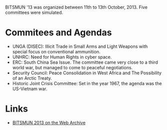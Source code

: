 <!-- TITLE: BITSMUN 2013 -->
<!-- SUBTITLE: BITSMUN 2013 was the second edition of BITSMUN Hyderabad.  -->

BITSMUN '13 was organized between 11th to 13th October, 2013. Five committees were simulated. 
# Commitees and Agendas
- UNGA (DISEC): Illicit Trade in Small Arms and Light Weapons with special focus on conventional ammunition. 
- UNHRC: Need for Human Rights in cyber space. 
- ERC:  South China Sea Issue. The committee came very close to a third world war, but managed to come to peaceful negotiations. 
- Security Council: Peace Consolidation in West Africa and The Possibility of an Arctic Treaty.
- Historic Joint Crisis Committee:  Set in the year 1967, the agenda was the US-Vietnam war. 

# Links
- [BITSMUN 2013 on the Web Archive](https://web.archive.org/web/20140929132246/http://www.bits-mun.com:80/bitsmun13.php)